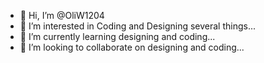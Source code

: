 - 👋 Hi, I’m @OliW1204
- 👀 I’m interested in Coding and Designing several things...
- 🌱 I’m currently learning designing and coding...
- 💞️ I’m looking to collaborate on designing and coding...
<!---
OliW1204/OliW1204 is a ✨ special ✨ repository because its `README.md` (this file) appears on your GitHub profile.
You can click the Preview link to take a look at your changes.
--->
